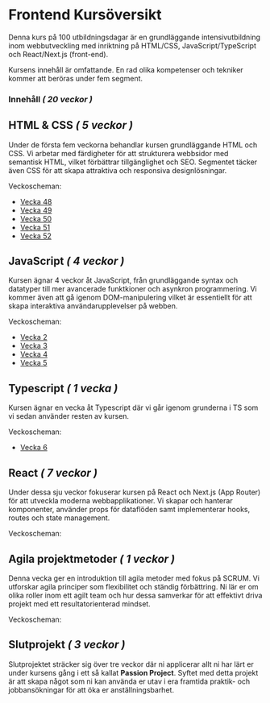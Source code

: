 # Frontend Kursöversikt

Denna kurs på 100 utbildningsdagar är en grundläggande intensivutbildning inom webbutveckling med inriktning på HTML/CSS, JavaScript/TypeScript och React/Next.js (front-end).

Kursens innehåll är omfattande. En rad olika kompetenser och tekniker kommer att beröras under fem segment.

### Innehåll _( 20 veckor )_

## HTML & CSS _( 5 veckor )_

Under de första fem veckorna behandlar kursen grundläggande HTML och CSS. Vi arbetar med färdigheter för att strukturera webbsidor med semantisk HTML, vilket förbättrar tillgänglighet och SEO. Segmentet täcker även CSS för att skapa attraktiva och responsiva designlösningar.

Veckoscheman:
* [Vecka 48](https://github.com/Lexicon-frontend-2024-2025/schema-vecka-48)
* [Vecka 49](https://github.com/Lexicon-frontend-2024-2025/schema-vecka-49)
* [Vecka 50](https://github.com/Lexicon-frontend-2024-2025/schema-vecka-50)
* [Vecka 51](https://github.com/Lexicon-frontend-2024-2025/schema-vecka-51)
* [Vecka 52](https://github.com/Lexicon-frontend-2024-2025/schema-vecka-52)

## JavaScript _( 4 veckor )_

Kursen ägnar 4 veckor åt JavaScript, från grundläggande syntax och datatyper till mer avancerade funktkioner och asynkron programmering. Vi kommer även att gå igenom DOM-manipulering vilket är essentiellt för att skapa interaktiva användarupplevelser på webben.

Veckoscheman:
* [Vecka 2](https://github.com/Lexicon-frontend-2024-2025/schema-vecka-2)
* [Vecka 3](https://github.com/Lexicon-frontend-2024-2025/schema-vecka-3)
* [Vecka 4](https://github.com/Lexicon-frontend-2024-2025/schema-vecka-4)
* [Vecka 5](https://github.com/Lexicon-frontend-2024-2025/schema-vecka-5)

## Typescript _( 1 vecka )_

Kursen ägnar en vecka åt Typescript där vi går igenom grunderna i TS som vi sedan använder resten av kursen.

Veckoscheman:
* [Vecka 6](https://github.com/Lexicon-frontend-2024-2025/schema-vecka-6)
  
## React _( 7 veckor )_

Under dessa sju veckor fokuserar kursen på React och Next.js (App Router) för att utveckla moderna webbapplikationer. Vi skapar och hanterar komponenter, använder props för dataflöden samt implementerar hooks, routes och state management.

Veckoscheman:

## Agila projektmetoder _( 1 veckor )_

Denna vecka ger en introduktion till agila metoder med fokus på SCRUM. Vi utforskar agila principer som flexibilitet och ständig förbättring. Ni lär er om olika roller inom ett agilt team och hur dessa samverkar för att effektivt driva projekt med ett resultatorienterad mindset.

Veckoscheman:
  
## Slutprojekt _( 3 veckor )_

Slutprojektet sträcker sig över tre veckor där ni applicerar allt ni har lärt er under kursens gång i ett så kallat **Passion Project**. Syftet med detta projekt är att skapa något som ni kan använda er utav i era framtida praktik- och jobbansökningar för att öka er anställningsbarhet.
